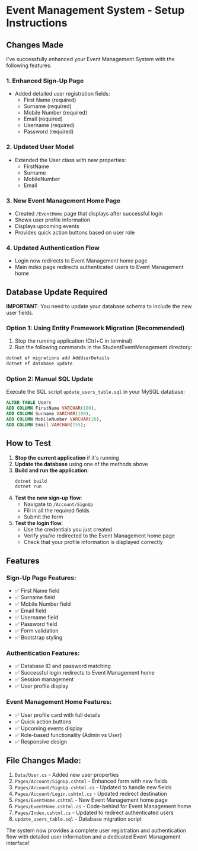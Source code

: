 # Event Management System - Setup Instructions

## Changes Made

I've successfully enhanced your Event Management System with the following features:

### 1. Enhanced Sign-Up Page
- Added detailed user registration fields:
  - First Name (required)
  - Surname (required)
  - Mobile Number (required)
  - Email (required)
  - Username (required)
  - Password (required)

### 2. Updated User Model
- Extended the User class with new properties:
  - FirstName
  - Surname
  - MobileNumber
  - Email

### 3. New Event Management Home Page
- Created `/EventHome` page that displays after successful login
- Shows user profile information
- Displays upcoming events
- Provides quick action buttons based on user role

### 4. Updated Authentication Flow
- Login now redirects to Event Management home page
- Main index page redirects authenticated users to Event Management home

## Database Update Required

**IMPORTANT**: You need to update your database schema to include the new user fields.

### Option 1: Using Entity Framework Migration (Recommended)

1. Stop the running application (Ctrl+C in terminal)
2. Run the following commands in the StudentEventManagement directory:

```bash
dotnet ef migrations add AddUserDetails
dotnet ef database update
```

### Option 2: Manual SQL Update

Execute the SQL script `update_users_table.sql` in your MySQL database:

```sql
ALTER TABLE Users 
ADD COLUMN FirstName VARCHAR(100),
ADD COLUMN Surname VARCHAR(100),
ADD COLUMN MobileNumber VARCHAR(20),
ADD COLUMN Email VARCHAR(255);
```

## How to Test

1. **Stop the current application** if it's running
2. **Update the database** using one of the methods above
3. **Build and run the application**:
   ```bash
   dotnet build
   dotnet run
   ```
4. **Test the new sign-up flow**:
   - Navigate to `/Account/SignUp`
   - Fill in all the required fields
   - Submit the form
5. **Test the login flow**:
   - Use the credentials you just created
   - Verify you're redirected to the Event Management home page
   - Check that your profile information is displayed correctly

## Features

### Sign-Up Page Features:
- ✅ First Name field
- ✅ Surname field  
- ✅ Mobile Number field
- ✅ Email field
- ✅ Username field
- ✅ Password field
- ✅ Form validation
- ✅ Bootstrap styling

### Authentication Features:
- ✅ Database ID and password matching
- ✅ Successful login redirects to Event Management home
- ✅ Session management
- ✅ User profile display

### Event Management Home Features:
- ✅ User profile card with full details
- ✅ Quick action buttons
- ✅ Upcoming events display
- ✅ Role-based functionality (Admin vs User)
- ✅ Responsive design

## File Changes Made:

1. `Data/User.cs` - Added new user properties
2. `Pages/Account/SignUp.cshtml` - Enhanced form with new fields
3. `Pages/Account/SignUp.cshtml.cs` - Updated to handle new fields
4. `Pages/Account/Login.cshtml.cs` - Updated redirect destination
5. `Pages/EventHome.cshtml` - New Event Management home page
6. `Pages/EventHome.cshtml.cs` - Code-behind for Event Management home
7. `Pages/Index.cshtml.cs` - Updated to redirect authenticated users
8. `update_users_table.sql` - Database migration script

The system now provides a complete user registration and authentication flow with detailed user information and a dedicated Event Management interface!